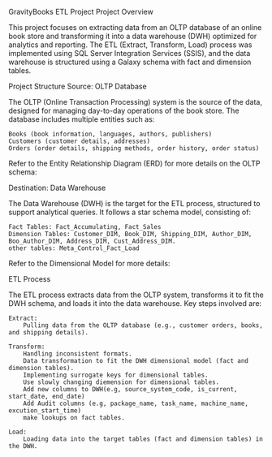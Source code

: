 GravityBooks ETL Project
Project Overview

This project focuses on extracting data from an OLTP database of an online book store and transforming it into a data warehouse (DWH) optimized for analytics and reporting. 
The ETL (Extract, Transform, Load) process was implemented using SQL Server Integration Services (SSIS), and the data warehouse is structured using a Galaxy schema with fact and dimension tables.

Project Structure
Source: OLTP Database

The OLTP (Online Transaction Processing) system is the source of the data, designed for managing day-to-day operations of the book store. The database includes multiple entities such as:

    Books (book information, languages, authors, publishers)
    Customers (customer details, addresses)
    Orders (order details, shipping methods, order history, order status)

Refer to the Entity Relationship Diagram (ERD) for more details on the OLTP schema:

Destination: Data Warehouse

The Data Warehouse (DWH) is the target for the ETL process, structured to support analytical queries. It follows a star schema model, consisting of:

    Fact Tables: Fact_Accumulating, Fact_Sales
    Dimension Tables: Customer_DIM, Book_DIM, Shipping_DIM, Author_DIM, Boo_Author_DIM, Address_DIM, Cust_Address_DIM.
    other tables: Meta_Control_Fact_Load 

Refer to the Dimensional Model for more details:

ETL Process

The ETL process extracts data from the OLTP system, transforms it to fit the DWH schema, and loads it into the data warehouse. Key steps involved are:

    Extract:
        Pulling data from the OLTP database (e.g., customer orders, books, and shipping details).

    Transform:
        Handling inconsistent formats.
        Data transformation to fit the DWH dimensional model (fact and dimension tables).
        Implementing surrogate keys for dimensional tables.
        Use slowly changing diemension for dimensional tables.
        Add new columns to DWH(e.g, source_system_code, is_current, start_date, end_date)
        Add Audit columns (e.g, package_name, task_name, machine_name, excution_start_time) 
        make lookups on fact tables.

    Load:
        Loading data into the target tables (fact and dimension tables) in the DWH.
